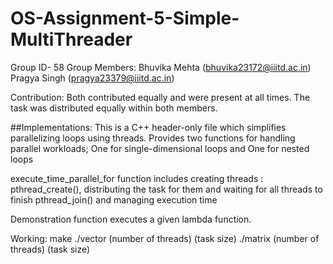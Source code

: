 # OS-Assignment-5-Simple-MultiThreader

Group ID- 58
Group Members:
Bhuvika Mehta (bhuvika23172@iiitd.ac.in)
Pragya Singh (pragya23379@iiitd.ac.in)

Contribution: Both contributed equally and were present at all times. The task was distributed equally within both members.

##Implementations:
This is a C++ header-only file which simplifies parallelizing loops using threads.
Provides two functions for handling parallel workloads;
One for single-dimensional loops and One for nested loops 

execute_time_parallel_for function includes creating threads : pthread_create(), distributing the task for them and waiting for all threads to finish pthread_join() and managing execution time

Demonstration function executes a given lambda function.  

Working:
make
./vector (number of threads) (task size)
./matrix (number of threads) (task size)
